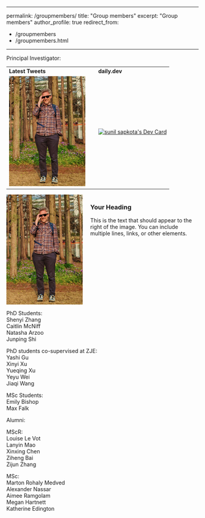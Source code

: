 

---
permalink: /groupmembers/
title: "Group members"
excerpt: "Group members"
author_profile: true
redirect_from: 
  - /groupmembers
  - /groupmembers.html
---

Principal Investigator:

<div align="center">
    <table >
     <tr>
        <td><b>Latest Tweets</b></td>
        <td><b>daily.dev</b></td>
     </tr>
     <tr>
       <td><img src="/images/RY_profile.jpeg" alt="Image description" style="width: 200px; height: auto; margin-right: 20px;"></td>
        <td> <a href="https://app.daily.dev/sunil-9"><img src="https://api.daily.dev/devcards/426421ecec8c4819927d5698b72edced.png?r=5tr" width="400" alt="sunil sapkota's Dev Card"/></a></td>
     </tr>
    </table>
    </div>

<div style="display: flex; align-items: flex-start; max-width: 800px;">
  <img src="/images/RY_profile.jpeg" alt="Image description" style="width: 200px; height: auto; margin-right: 20px;">
  <div>
    <h3>Your Heading</h3>
    <p>
      This is the text that should appear to the right of the image. You can include multiple lines, links, or other elements.
    </p>
  </div>
</div>


PhD Students:   
Shenyi Zhang  
Caitlin McNiff  
Natasha Arzoo  
Junping Shi  

PhD students co-supervised at ZJE:  
Yashi Gu  
Xinyi Xu  
Yueqing Xu  
Yeyu Wei  
Jiaqi Wang  

MSc Students:  
Emily Bishop  
Max Falk  

Alumni:  

MScR:  
Louise Le Vot  
Lanyin Mao  
Xinxing Chen  
Ziheng Bai  
Zijun Zhang  

MSc:  
Marton Rohaly Medved  
Alexander Nassar  
Aimee Ramgolam  
Megan Hartnett  
Katherine Edington  
